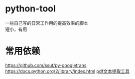# python-tool
一些自己写的日常工作用的提高效率的脚本           
短小，有用               
# 常用依赖
https://github.com/ssut/py-googletrans     
https://docs.python.org/2/library/index.html
[pdf文本提取工具](https://github.com/euske/pdfminer)    

